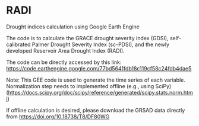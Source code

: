 # RADI
Drought indices calculation using Google Earth Engine

The code is to calculate the GRACE drought severity index (GDSI), self-calibrated Palmer Drought Severity Index (sc-PDSI), and the newly developed Reservoir Area Drought Index (RADI).

The code can be directly accessed by this link: https://code.earthengine.google.com/77bd5641fdb18c119cf58c24fdb4dae5

Note: This GEE code is used to generate the time series of each variable.
      Normalization step needs to implemented offline (e.g., using SciPy)
      (https://docs.scipy.org/doc/scipy/reference/generated/scipy.stats.norm.html)

If offline calculation is desired, please download the GRSAD data directly from https://doi.org/10.18738/T8/DF80WG
